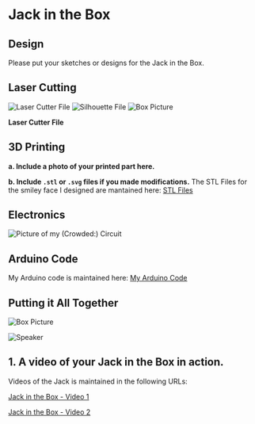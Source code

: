 # Jack in the Box

## Design

Please put your sketches or designs for the Jack in the Box.

## Laser Cutting

![Laser Cutter File](boxTall.png)
![Silhouette File](silhouette.png)
![Box Picture](https://github.com/joAQUINCE/IDD-Fa19-Lab5/blob/master/a646609f-73e3-4117-9f04-b77881c04011.jpg)

**Laser Cutter File** 


## 3D Printing

**a. Include a photo of your printed part here.**

**b. Include `.stl` or `.svg` files if you made modifications.**
The STL Files for the smiley face I designed are mantained here: [STL Files](https://github.com/joAQUINCE/IDD-Fa19-Lab5)

## Electronics

![Picture of my (Crowded:) Circuit](circuit.jpg)

## Arduino Code

My Arduino code is maintained here: [My Arduino Code](https://github.com/joAQUINCE/IDD-Fa19-Lab5/tree/master/arduino)

## Putting it All Together



![Box Picture](https://github.com/joAQUINCE/IDD-Fa19-Lab5/blob/master/a646609f-73e3-4117-9f04-b77881c04011.jpg)

![Speaker](speaker.jpg)



## 1. A video of your Jack in the Box in action.

Videos of the Jack is maintained in the following URLs: 

[Jack in the Box - Video 1](https://youtu.be/N-BVdGN9zDM)

[Jack in the Box - Video 2](https://youtu.be/gYxZ4OLi8rU)
